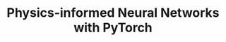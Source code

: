 ---
layout: page
title: Physics-informed Neural Networks with PyTorch
description: A simple tutorial
img: assets/img/coffee.png
importance: 1
category: fun
related_publications: false
redirect: https://medium.com/@theo.wolf/physics-informed-neural-networks-a-simple-tutorial-with-pytorch-f28a890b874a
---